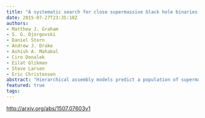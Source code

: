 ```yaml
---
title: "A systematic search for close supermassive black hole binaries in the   Catalina Real-Time Transient Survey"
date: 2015-07-27T23:35:10Z
authors:
- Matthew J. Graham
- S. G. Djorgovski
- Daniel Stern
- Andrew J. Drake
- Ashish A. Mahabal
- Ciro Donalek
- Eilat Glikman
- Steve Larsen
- Eric Christensen
abstract: "Hierarchical assembly models predict a population of supermassive black hole (SMBH) binaries. These are not resolvable by direct imaging but may be detectable via periodic variability (or nanohertz frequency gravitational waves). Following our detection of a 5.2 year periodic signal in the quasar PG 1302-102 (Graham et al. 2015), we present a novel analysis of the optical variability of 243,500 known spectroscopically confirmed quasars using data from the Catalina Real-time Transient Survey (CRTS) to look for close (< 0.1 pc) SMBH systems. Looking for a strong Keplerian periodic signal with at least 1.5 cycles over a baseline of nine years, we find a sample of 111 candidate objects. This is in conservative agreement with theoretical predictions from models of binary SMBH populations. Simulated data sets, assuming stochastic variability, also produce no equivalent candidates implying a low likelihood of spurious detections. The periodicity seen is likely attributable to either jet precession, warped accretion disks or periodic accretion associated with a close SMBH binary system. We also consider how other SMBH binary candidates in the literature appear in CRTS data and show that none of these are equivalent to the identified objects. Finally, the distribution of objects found is consistent with that expected from a gravitational wave-driven population. This implies that circumbinary gas is present at small orbital radii and is being perturbed by the black holes. None of the sources is expected to merge within at least the next century. This study opens a new unique window to study a population of close SMBH binaries that must exist according to our current understanding of galaxy and SMBH evolution."
featured: true
tags:
---
```

http://arxiv.org/abs/1507.07603v1